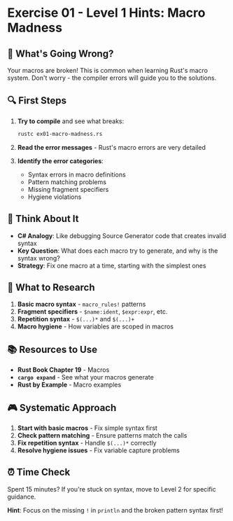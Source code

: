 # Exercise 01 - Level 1 Hints: Macro Madness

## 🎯 What's Going Wrong?

Your macros are broken! This is common when learning Rust's macro system. Don't worry - the compiler errors will guide you to the solutions.

## 🔍 First Steps

1. **Try to compile** and see what breaks:
   ```bash
   rustc ex01-macro-madness.rs
   ```

2. **Read the error messages** - Rust's macro errors are very detailed

3. **Identify the error categories**:
   - Syntax errors in macro definitions
   - Pattern matching problems
   - Missing fragment specifiers
   - Hygiene violations

## 🤔 Think About It

- **C# Analogy**: Like debugging Source Generator code that creates invalid syntax
- **Key Question**: What does each macro try to generate, and why is the syntax wrong?
- **Strategy**: Fix one macro at a time, starting with the simplest ones

## 🔧 What to Research

1. **Basic macro syntax** - `macro_rules!` patterns
2. **Fragment specifiers** - `$name:ident`, `$expr:expr`, etc.
3. **Repetition syntax** - `$(...)*` and `$(...)+`
4. **Macro hygiene** - How variables are scoped in macros

## 📚 Resources to Use

- **Rust Book Chapter 19** - Macros
- **`cargo expand`** - See what your macros generate
- **Rust by Example** - Macro examples

## 🎮 Systematic Approach

1. **Start with basic macros** - Fix simple syntax first
2. **Check pattern matching** - Ensure patterns match the calls
3. **Fix repetition syntax** - Handle `$(...)*` correctly
4. **Resolve hygiene issues** - Fix variable capture problems

## ⏰ Time Check

Spent 15 minutes? If you're stuck on syntax, move to Level 2 for specific guidance.

**Hint**: Focus on the missing `!` in `println` and the broken pattern syntax first!